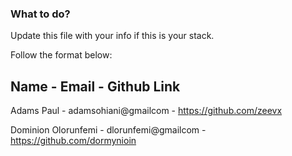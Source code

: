 ### What to do?

Update this file with your info if this is your stack.

Follow the format below:

 Name        -   Email                -  Github Link             
----------------------------------------------------------------------------------------
 Adams Paul                 -  adamsohiani@gmailcom     -  https://github.com/zeevx 
 
 Dominion Olorunfemi        -  dlorunfemi@gmailcom      -  https://github.com/dormynioin 
